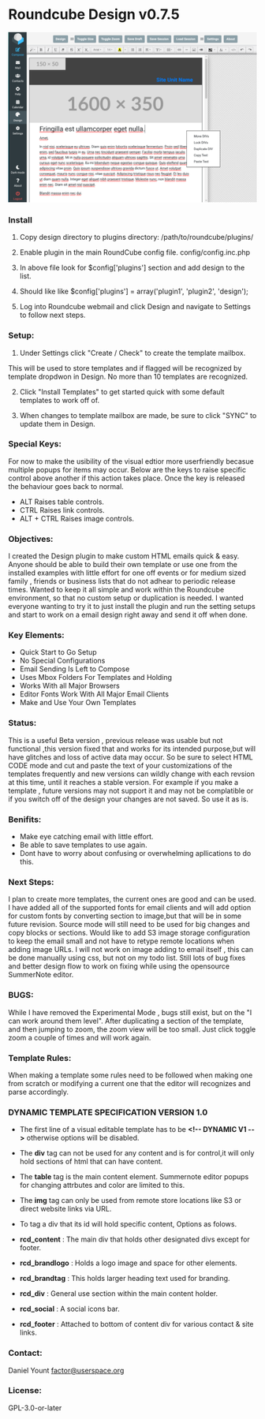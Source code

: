 # Roundcube Design v0.7.5

![RoundCube Design View ](/images/design075.png "In design mode.")

### Install 

1. Copy design directory to plugins directory: /path/to/roundcube/plugins/

2. Enable plugin in the main RoundCube config file. config/config.inc.php

3. In above file look for $config['plugins'] section and add design to the list.

4. Should like like $config['plugins'] = array('plugin1', 'plugin2', 'design');

5. Log into Roundcube webmail and click Design and navigate to Settings to follow next steps.

### Setup: 
1. Under Settings click "Create / Check" to create the template mailbox.

This will be used to store templates and if flagged will be recognized by
template dropdwon in Design. No more than 10 templates are recognized.

2. Click "Install Templates" to get started quick with some default
templates to work off of.

3.  When changes to template mailbox are made, be sure to click "SYNC"
to update them in Design.


### Special Keys:
 For now to make the usibility of the visual edtior more userfriendly becasue multiple popups for items may occur. Below are the keys to raise specific control above another if this action takes place. Once the key is released the behaviour goes back to normal.

* ALT Raises table controls.
* CTRL Raises link controls.
* ALT + CTRL Raises image controls.

### Objectives: 
 I created the Design plugin to make custom HTML emails quick & easy. Anyone should be able to build their own template or use one from the installed examples with little effort for one off events or for medium sized family , friends or business lists that do not adhear to periodic release times. Wanted to keep it all simple and work within the Roundcube environment, so that no custom setup or duplication is needed. I wanted everyone wanting to try it to just install the plugin and run the setting setups and start to work on a email design right away and send it off when done.


### Key Elements: 
* Quick Start to Go Setup
* No Special Configurations
* Email Sending Is Left to Compose
* Uses Mbox Folders For Templates and Holding
* Works With all Major Browsers
* Editor Fonts Work With All Major Email Clients
* Make and Use Your Own Templates

### Status:
 This is a useful Beta version , previous release was usable but not functional ,this version fixed that and works for its intended purpose,but will have glitches and loss of active data may occur. So be sure to select HTML CODE mode and cut and paste the text of your customizations of the templates frequently and new versions can wildly change with each revsion at this time, until it reaches a stable version. For example if you make a template , future versions may not support it and may not be complatible or if you switch off of the design your changes are not saved. So use it as is.

### Benifits: 
* Make eye catching email with little effort.
* Be able to save templates to use again.
* Dont have to worry about confusing or overwhelming apllications to do this.

### Next Steps: 
I plan to create more templates, the current ones are good and can be used. I have added all of the supported fonts for email clients and will add option for custom fonts by converting section to image,but that will be in some future revision. Source mode will still need to be used for big changes and copy blocks or sections. Would like to add S3 image storage configuration to keep the email small and not have to retype remote locations when adding image URLs. I will not work on image adding to email itself , this can be done manually using css, but not on my todo list. Still lots of bug fixes and better design flow to work on fixing while using the opensource SummerNote editor.

### BUGS:
 While I have removed the Experimental Mode , bugs still exist, but on the "I can work around them level". After duplicating a section of the template, and then jumping to zoom, the zoom view will be too small. Just click toggle zoom a couple of times and will work again.


### Template Rules:
 When making a template some rules need to be followed when making one from scratch or modifying a current one that the editor will recognizes and parse accordingly.

### DYNAMIC TEMPLATE SPECIFICATION VERSION 1.0
* The first line of a visual editable template has to be **&lt;!-- DYNAMIC V1 --&gt;** otherwise options will be disabled.
* The **div** tag can not be used for any content and is for control,it will only hold sections of html that can have content.
* The **table** tag is the main content element. Summernote editor popups for changing attrbutes and color are limited to this.
* The **img** tag can only be used from remote store locations like S3 or direct website links via URL.
* To tag a div that its id will hold specific content, Options as folows.

* **rcd_content** : The main div that holds other designated divs except for footer.
* **rcd_brandlogo** : Holds a logo image and space for other elements.
* **rcd_brandtag** : This holds larger heading text used for branding.
* **rcd_div** : General use section within the main content holder.
* **rcd_social** : A social icons bar.
* **rcd_footer** : Attached to bottom of content div for various contact & site links.

### Contact:   
Daniel Yount
factor@userspace.org

### License: 
GPL-3.0-or-later


